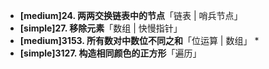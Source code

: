 - **[medium]24. 两两交换链表中的节点**「链表 | 哨兵节点」
- **[simple]27. 移除元素**「数组 | 快慢指针」
- **[medium]3153. 所有数对中数位不同之和**「位运算 | 数组」 *
- **[simple]3127. 构造相同颜色的正方形**「遍历」